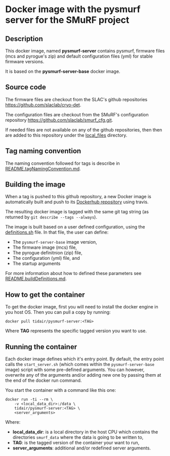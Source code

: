 # Docker image with the pysmurf server for the SMuRF project

## Description

This docker image, named **pysmurf-server** contains pysmurf, firmware files (mcs and pyrogue's zip) and default configuration files (yml) for stable firmware versions.

It is based on the **pysmurf-server-base** docker image.

## Source code

The firmware files are checkout from the SLAC's github repositories https://github.com/slaclab/cryo-det.

The configuration files are checkout from the SMuRF's configuration repository https://github.com/slaclab/smurf_cfg.git.

If needed files are not available on any of the github repositories, then then are added to this repository under the [local_files](local_files) directory.

## Tag naming convention

The naming convention followed for tags is describe in [README.tagNamingConvention.md](README.tagNamingConvention.md).

## Building the image

When a tag is pushed to this github repository, a new Docker image is automatically built and push to its [Dockerhub repository](https://hub.docker.com/r/tidair/pysmurf-server) using travis.

The resulting docker image is tagged with the same git tag string (as returned by `git describe --tags --always`).

The image is built based on a user defined configuration, using the [definitions.sh](definitions.sh) file. In that file, the user can define:
- The `pysmurf-server-base` image version,
- The firmware image (mcs) file,
- The pyrogue definitnion (zip) file,
- The configuration (yml) file, and
- The startup arguments

For more information about how to defined these parameters see [README.buildDefinitions.md](README.buildDefinitions.md).

## How to get the container

To get the docker image, first you will need to install the docker engine in you host OS. Then you can pull a copy by running:

```
docker pull tidair/pysmurf-server:<TAG>
```

Where **TAG** represents the specific tagged version you want to use.

## Running the container

Each docker image defines which it's entry point. By default, the entry point calls the `start_server.sh` (which comes within the `pysmurf-server-base` image) script with some pre-defined arguments. You can however, overwrite any of the arguments and/or adding new one by passing them at the end of the docker run command.

You start the container with a command like this one:

```
docker run -ti --rm \
    -v <local_data_dir>:/data \
    tidair/pysmurf-server:<TAG> \
    <server_arguments>
```

Where:
- **local_data_dir**: is a local directory in the host CPU which contains the directories `smurf_data` where the data is going to be written to,
- **TAG**: is the tagged version of the container your want to run,
- **server_arguments**: additional and/or redefined server arguments.
